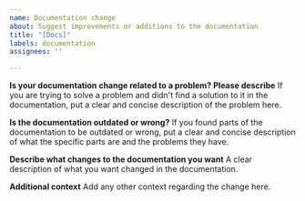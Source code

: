```yaml
---
name: Documentation change
about: Suggest improvements or additions to the documentation
title: "[Docs]"
labels: documentation
assignees: ''

---
```


**Is your documentation change related to a problem? Please describe**
If you are trying to solve a problem and didn't find a solution to it in the documentation, put a clear and concise description of the problem here.

**Is the documentation outdated or wrong?**
If you found parts of the documentation to be outdated or wrong, put a clear and concise description of what the specific parts are and the problems they have.

**Describe what changes to the documentation you want**
A clear description of what you want changed in the documentation.

**Additional context**
Add any other context regarding the change here.

